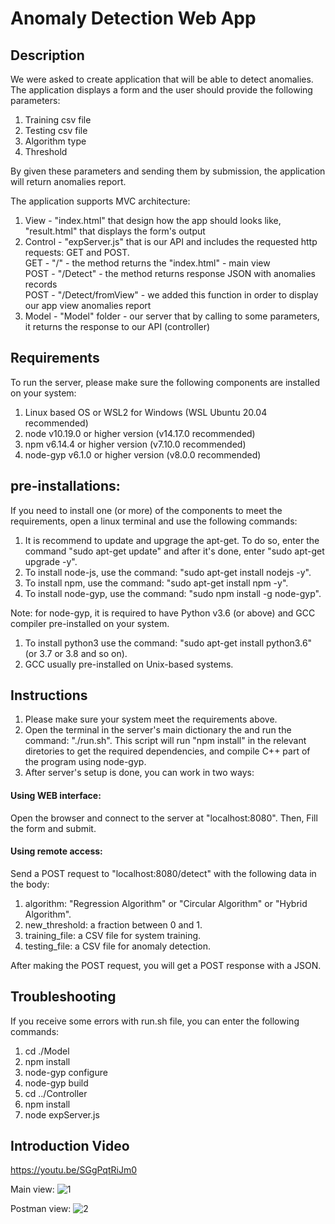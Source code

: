 # Anomaly Detection Web App

## Description

We were asked to create application that will be able to detect anomalies.
The application displays a form and the user should provide the following parameters:

1. Training csv file
2. Testing csv file
3. Algorithm type
4. Threshold

By given these parameters and sending them by submission, the application will return anomalies report.

The application supports MVC architecture:

1. View - "index.html" that design how the app should looks like, "result.html" that displays the form's output  
2. Control - "expServer.js" that is our API and includes the requested http requests: GET and POST.  
   GET - "/" - the method returns the "index.html" - main view  
   POST - "/Detect" - the method returns response JSON with anomalies records  
   POST - "/Detect/fromView" - we added this function in order to display our app view anomalies report  
4. Model - "Model" folder - our server that by calling to some parameters, it returns the response to our API (controller)  

## Requirements

To run the server, please make sure the following components are installed on your system:
1. Linux based OS or WSL2 for Windows (WSL Ubuntu 20.04 recommended)
2. node v10.19.0 or higher version (v14.17.0 recommended)
3. npm v6.14.4 or higher version (v7.10.0 recommended)
4. node-gyp v6.1.0 or higher version (v8.0.0 recommended)

## pre-installations:

If you need to install one (or more) of the components to meet the requirements, open a linux terminal and use the following commands:
1. It is recommend to update and upgrage the apt-get. To do so, enter the command "sudo apt-get update" and after it's done, enter "sudo apt-get upgrade -y".
2. To install node-js, use the command: "sudo apt-get install nodejs -y".
3. To install npm, use the command: "sudo apt-get install npm -y".
4. To install node-gyp, use the command: "sudo npm install -g node-gyp".

Note: for node-gyp, it is required to have Python v3.6 (or above) and GCC compiler pre-installed on your system.
1. To install python3 use the command: "sudo apt-get install python3.6" (or 3.7 or 3.8 and so on).
2. GCC usually pre-installed on Unix-based systems.

## Instructions

1. Please make sure your system meet the requirements above.
2. Open the terminal in the server's main dictionary the and run the command: "./run.sh". This script will run "npm install" in the relevant diretories to get the required dependencies, and compile C++ part of the program using node-gyp.
3. After server's setup is done, you can work in two ways:

#### Using WEB interface:

Open the browser and connect to the server at "localhost:8080". Then, Fill the form and submit.

#### Using remote access:

Send a POST request to "localhost:8080/detect" with the following data in the body:  
1. algorithm: "Regression Algorithm" or "Circular Algorithm" or "Hybrid Algorithm".
2. new_threshold: a fraction between 0 and 1.
3. training_file: a CSV file for system training.
4. testing_file: a CSV file for anomaly detection.

After making the POST request, you will get a POST response with a JSON.

## Troubleshooting

If you receive some errors with run.sh file, you can enter the following commands:
1. cd ./Model
2. npm install
3. node-gyp configure
4. node-gyp build
5. cd ../Controller
6. npm install
7. node expServer.js 

## Introduction Video

https://youtu.be/SGgPqtRiJm0

Main view:
![1](https://user-images.githubusercontent.com/72878018/119992408-2f72f600-bfd3-11eb-9159-907cb9206f63.png)

Postman view:
![2](https://user-images.githubusercontent.com/72878018/119992450-3bf74e80-bfd3-11eb-9fbc-e881fe252163.png)


